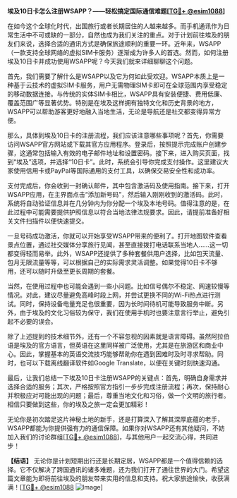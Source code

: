 **埃及10日卡怎么注册WSAPP？——轻松搞定国际通信难题[[TG💪+ @esim1088](https://t.me/s/esim1088)]**

在如今这个全球化时代，出国旅行或者长期居住的人越来越多。而手机通讯作为日常生活中不可或缺的一部分，自然也成为我们关注的重点。对于计划前往埃及的朋友们来说，选择合适的通讯方式是确保旅途顺利的重要一环。近年来，WSAPP（一款支持全球网络的虚拟SIM卡服务）逐渐成为许多人的首选。然而，如何注册埃及10日卡并成功使用WSAPP呢？今天我们就来详细聊聊这个问题。

首先，我们需要了解什么是WSAPP以及它为何如此受欢迎。WSAPP本质上是一种基于云技术的虚拟SIM卡服务，用户无需物理SIM卡即可在全球范围内享受稳定的移动数据连接。与传统的实体SIM卡相比，WSAPP具有安装便捷、费用低廉、覆盖范围广等显著优势。特别是在埃及这样拥有独特文化和历史背景的地方，WSAPP可以帮助游客更好地融入当地生活，无论是导航还是社交都变得异常方便。

那么，具体到埃及10日卡的注册流程，我们应该注意哪些事项呢？首先，你需要访问WSAPP官方网站或下载其官方应用程序。登录后，按照提示完成账户创建步骤，这通常包括输入有效的电子邮件地址和设置密码。接下来，进入购买页面，找到“埃及”选项，并选择“10日卡”。此时，系统会引导你完成支付操作。这里建议大家使用信用卡或PayPal等国际通用的支付工具，以确保交易安全性和成功率。

支付完成后，你会收到一封确认邮件，其中包含激活码及使用指南。接下来，打开WSAPP应用，在主界面点击“添加新号码”，然后输入刚刚收到的激活码。此时，系统将自动验证信息并在几分钟内为你分配一个埃及本地号码。值得注意的是，在此过程中可能需要提供护照信息以符合当地法律法规要求。因此，请提前准备好相关文件扫描件以便快速提交。

一旦号码成功激活，你就可以开始享受WSAPP带来的便利了。打开地图软件查看景点位置，通过社交媒体分享旅行见闻，甚至直接拨打电话联系当地人……这一切都变得轻而易举。此外，WSAPP还提供了多种套餐供用户选择，比如包天流量、包月无限流量等等，可以根据自己的实际需求灵活调整。如果觉得10日卡不够用，还可以随时升级至更长周期的套餐。

当然，在使用过程中也可能会遇到一些小问题。比如信号偶尔不稳定、网速较慢等情况。对此，建议尽量避免高峰时段上网，并尝试更换不同的Wi-Fi热点进行测试。同时，保持设备电量充足也很重要，因为长时间待机可能导致服务中断。另外，由于埃及的文化习俗较为保守，我们在使用手机时也要注意言行举止，避免引起不必要的误会。

除了上述提到的技术细节外，还有一个不容忽视的因素就是语言障碍。虽然阿拉伯语是埃及的官方语言，但英语在这里同样被广泛使用，尤其是在旅游区和商业中心。因此，掌握基本的英语交流技巧能够帮助你在遇到困难时及时寻求帮助。同时，也可以下载离线翻译软件如Google Translate，以便在关键时刻快速沟通。

最后，让我们总结一下埃及10日卡注册WSAPP的关键点：首先，明确自身需求并选择合适的服务；其次，严格按照官方指引一步步完成注册流程；再次，保持耐心并积极应对可能出现的问题；最后，尊重当地文化和习俗，做一个文明的旅行者。相信只要做到这些，你的埃及之旅一定会更加精彩！

无论你是初次踏足这片神秘土地的新手，还是打算深入了解其深厚底蕴的老手，WSAPP都能为你提供强有力的通信保障。如果你对WSAPP还有其他疑问，不妨加入我们的讨论群组[[TG💪+ @esim1088](https://t.me/s/esim1088)]，与其他用户一起交流心得，共同进步！

**【结语】**
无论你是计划短期出行还是长期定居，WSAPP都是一个值得信赖的选择。它不仅解决了跨国通讯的诸多难题，还为我们打开了通往世界的大门。希望这篇文章能为即将前往埃及的朋友带来实用的信息和支持。祝大家旅途愉快，收获满满！[[TG💪+ @esim1088](https://t.me/s/esim1088) ![Image](https://i.postimg.cc/4NQfJmqS/Snipaste-2025-05-13-00-14-12.png)]